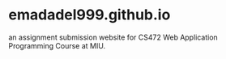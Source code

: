 # emadadel999.github.io
an assignment submission website for CS472 Web Application Programming Course at MIU.
